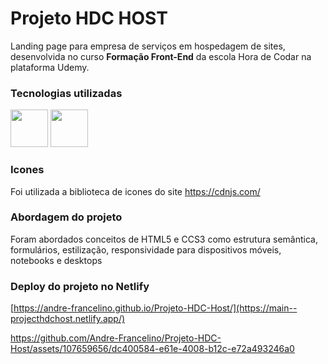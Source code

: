 # Projeto HDC HOST
Landing page para empresa de serviços em hospedagem de sites, desenvolvida no curso <strong>Formação Front-End</strong> da escola Hora de Codar na plataforma Udemy.

### Tecnologias utilizadas
<img src="https://cdn.jsdelivr.net/gh/devicons/devicon/icons/html5/html5-original-wordmark.svg" width="60" height="60"/> <img src="https://cdn.jsdelivr.net/gh/devicons/devicon/icons/css3/css3-original-wordmark.svg" width="60" height="60"/>

### Icones
Foi utilizada a biblioteca de icones do site https://cdnjs.com/

### Abordagem do projeto
Foram abordados conceitos de HTML5 e CCS3 como estrutura semântica, formulários, estilização, responsividade para dispositivos móveis, notebooks e desktops

### Deploy do projeto no Netlify
[https://andre-francelino.github.io/Projeto-HDC-Host/](https://main--projecthdchost.netlify.app/)

https://github.com/Andre-Francelino/Projeto-HDC-Host/assets/107659656/dc400584-e61e-4008-b12c-e72a493246a0


